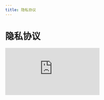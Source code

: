 ```yaml
---
title: 隐私协议
---
```


# 隐私协议

<div class="demo-box">
	<iframe scrolling="auto" frameborder="0" src="http://www.redou.vip/npro/#/pages/modules/privacy/privacy" class="demo-box-iframe"></iframe>
</div>